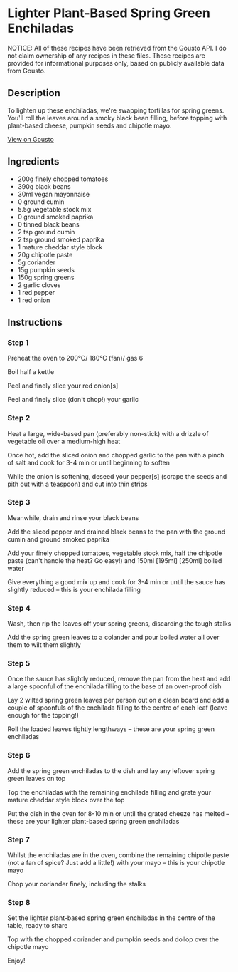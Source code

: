 # Lighter Plant-Based Spring Green Enchiladas 

NOTICE: All of these recipes have been retrieved from the Gousto API. I do not claim ownership of any recipes in these files. These recipes are provided for informational purposes only, based on publicly available data from Gousto.

## Description

To lighten up these enchiladas, we're swapping tortillas for spring greens. You'll roll the leaves around a smoky black bean filling, before topping with plant-based cheese, pumpkin seeds and chipotle mayo.

[View on Gousto](https://www.gousto.co.uk/recipes/cookbook/lighter-plant-based-spring-green-enchiladas)

## Ingredients

- 200g finely chopped tomatoes
- 390g black beans
- 30ml vegan mayonnaise
- 0 ground cumin
- 5.5g vegetable stock mix
- 0 ground smoked paprika
- 0 tinned black beans
-  2 tsp ground cumin
- 2 tsp ground smoked paprika
- 1 mature cheddar style block
- 20g chipotle paste
- 5g coriander
- 15g pumpkin seeds
- 150g spring greens
- 2 garlic cloves
- 1 red pepper
- 1 red onion

## Instructions


### Step 1

Preheat the oven to 200°C/ 180°C (fan)/ gas 6

Boil half a kettle

Peel and finely slice your red onion[s]

Peel and finely slice (don't chop!) your garlic


### Step 2

Heat a large, wide-based pan (preferably non-stick) with a drizzle of vegetable oil over a medium-high heat

Once hot, add the sliced onion and chopped garlic to the pan with a pinch of salt and cook for 3-4 min or until beginning to soften

While the onion is softening, deseed your pepper[s] (scrape the seeds and pith out with a teaspoon) and cut into thin strips


### Step 3

Meanwhile, drain and rinse your black beans

Add the sliced pepper and drained black beans to the pan with the ground cumin and ground smoked paprika

Add your finely chopped tomatoes, vegetable stock mix, half the chipotle paste (can't handle the heat? Go easy!) and 150ml <span class="text-purple">[195ml]</span> <span class="text-danger"> [250ml] </span>boiled water

Give everything a good mix up and cook for 3-4 min or until the sauce has slightly reduced – this is your enchilada filling


### Step 4

Wash, then rip the leaves off your spring greens, discarding the tough stalks

Add the spring green leaves to a colander and pour boiled water all over them to wilt them slightly


### Step 5

Once the sauce has slightly reduced, remove the pan from the heat and add a large spoonful of the enchilada filling to the base of an oven-proof dish

Lay 2 wilted spring green leaves per person out on a clean board and add a couple of spoonfuls of the enchilada filling to the centre of each leaf (leave enough for the topping!)

Roll the loaded leaves tightly lengthways – these are your spring green enchiladas


### Step 6

Add the spring green enchiladas to the dish and lay any leftover spring green leaves on top

Top the enchiladas with the remaining enchilada filling and grate your mature cheddar style block over the top

Put the dish in the oven for 8-10 min or until the grated cheeze has melted – these are your lighter plant-based spring green enchiladas


### Step 7

Whilst the enchiladas are in the oven, combine the remaining chipotle paste (not a fan of spice? Just add a little!) with your mayo – this is your chipotle mayo

Chop your coriander finely, including the stalks

### Step 8

Set the lighter plant-based spring green enchiladas in the centre of the table, ready to share

Top with the chopped coriander and pumpkin seeds and dollop over the chipotle mayo

Enjoy!

